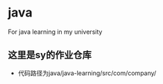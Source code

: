 # java
For java learning in my university
## 这里是sy的作业仓库
 * 代码路径为java/java-learning/src/com/company/
